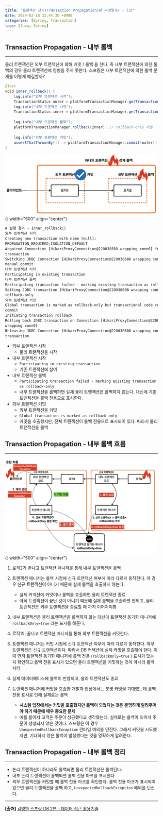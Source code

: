 ```yaml
---
title: "트랜잭션 전파(Transaction Propagation)란 무엇일까? - (3)"
date: 2024-02-18 15:44:30 +0900
categories: [Spring, Transaction]
tags: [Java, Spring]
---
```


## Transaction Propagation - 내부 롤백

---

물리 트랜잭션은 외부 트랜잭션에 의해 커밋 / 롤백 을 한다. 즉 내부 트랜잭션에 의한 롤백의 경우 물리 트랜잭션에 영향을 주지 못한다. 스프링은 내부 트랜잭션에 의한 롤백 문제를 어떻게 해결할까?

```java
@Test
void inner_rollback() {
	log.info("외부 트랜잭션 시작");
	TransactionStatus outer = platformTransactionManager.getTransaction(new DefaultTransactionAttribute());
	log.info("내부 트랜잭션 시작");
	TransactionStatus inner = platformTransactionManager.getTransaction(new DefaultTransactionAttribute());

	log.info("내부 트랜잭션 롤백");
	platformTransactionManager.rollback(inner); // rollback-only 마킹

	log.info("외부 트랜잭션 커밋");
	assertThatThrownBy(() -> platformTransactionManager.commit(outer)).isInstanceOf(UnexpectedRollbackException.class);
}
```

![Currying Image](/assets/img/post_img/coding/spring/transaction/transaction_propagation_3_1.png){: width="500" align="center"}

```txt
# 실행 결과 - inner_rollback()
외부 트랜잭션 시작
Creating new transaction with name [null]:
PROPAGATION_REQUIRED,ISOLATION_DEFAULT
Acquired Connection [HikariProxyConnection@220038608 wrapping conn0] for JDBC
transaction
Switching JDBC Connection [HikariProxyConnection@220038608 wrapping conn0] to
manual commit
내부 트랜잭션 시작
Participating in existing transaction
내부 트랜잭션 롤백
Participating transaction failed - marking existing transaction as rollback-only
Setting JDBC transaction [HikariProxyConnection@220038608 wrapping conn0]
rollback-only
외부 트랜잭션 커밋
Global transaction is marked as rollback-only but transactional code requested
commit
Initiating transaction rollback
Rolling back JDBC transaction on Connection [HikariProxyConnection@220038608
wrapping conn0]
Releasing JDBC Connection [HikariProxyConnection@220038608 wrapping conn0] after
transaction
```

- 외부 트랜잭션 시작
  - 물리 트랜잭션을 시작
- 내부 트랜잭션 시작
  - `Participating in existing transaction`
  - 기존 트랜잭션에 참여
- 내부 트랜잭션 롤백
  - `Participating transaction failed - marking existing transaction as rollback-only`
  - 내부 트랜잭션을 롤백하면 실제 물리 트랜잭션은 롤백하지 않는다. 대신에 기존 트랜잭션을 롤백 전용으로 표시한다.
- 외부 트랜잭션 커밋
  - 외부 트랜잭션을 커밋
  - `Global transaction is marked as rollback-only`
  - 커밋을 호출했지만, 전체 트랜잭션이 롤백 전용으로 표시되어 있다. 따라서 물리 트랜잭션을 롤백

## Transaction Propagation - 내부 롤백 흐름

---

![Currying Image](/assets/img/post_img/coding/spring/transaction/transaction_propagation_3_2.png){: width="500" align="center"}

1. 로직2가 끝나고 트랜잭션 매니저를 통해 내부 트랜잭션을 롤백
2. 트랜잭션 매니저는 롤백 시점에 신규 트랜잭션 여부에 따라 다르게 동작한다. 이 경우 신규 트랜잭션이 아니기 때문에 실제 롤백을 호출하지 않는다.
   - 실제 커넥션에 커밋이나 롤백을 호출하면 물리 트랜잭션 종료
   - 아직 트랜잭션이 끝난 것이 아니기 때문에 실제 롤백을 호출하면 안되고, 물리 트랜잭션은 외부 트랜잭션을 종료할 때 까지 이어져야함
3. 내부 트랜잭션은 물리 트랜잭션을 롤백하지 않는 대신에 트랜잭션 동기화 매니저에 `rollbackOnly=true` 라는 표시를 해둔다.

4. 로직1이 끝나고 트랜잭션 매니저를 통해 외부 트랜잭션을 커밋한다.
5. 트랜잭션 매니저는 커밋 시점에 신규 트랜잭션 여부에 따라 다르게 동작한다. 외부 트랜잭션은 신규 트랜잭션이다.
   따라서 DB 커넥션에 실제 커밋을 호출해야 한다. 이때 먼저 트랜잭션 동기화 매니저에 롤백 전용 (`rollbackOnly=true` ) 표시가 있는지 확인하고 롤백 전용 표시가 있으면 물리 트랜잭션을 커밋하는 것이 아니라 롤백처리
6. 실제 데이터베이스에 롤백이 반영되고, 물리 트랜잭션도 종료
7. 트랜잭션 매니저에 커밋을 호출한 개발자 입장에서는 분명 커밋을 기대했는데 롤백 전용 표시로 인해 실제로는 롤백
   - **시스템 입장에서는 커밋을 호출했지만 롤백이 되었다는 것은 분명하게 알려주어야 하기 때문에 매우 중요한 문제**
   - 예를 들어서 고객은 주문이 성공했다고 생각했는데, 실제로는 롤백이 되어서 주문이 생성되지 않은 것이다. 스프링은 이 경우 `UnexpectedRollbackException` 런타임 예외를 던진다. 그래서 커밋을 시도했지만, 기대하지 않은 롤백이 발생했다는 것을 명확하게 알려준다.

## Transaction Propagation - 내부 롤백 정리

---

- 논리 트랜잭션이 하나라도 롤백되면 물리 트랜잭션은 롤백된다.
- 내부 논리 트랜잭션이 롤백되면 롤백 전용 마크를 표시한다.
- 외부 트랜잭션을 커밋할 때 롤백 전용 마크를 확인한다. 롤백 전용 마크가 표시되어 있으면 물리 트랜잭션을 롤백 하고, `UnexpectedRollbackException` 예외를 던진다.

---

**[출처]** [김영한 스프링 DB 2편 - 데이터 접근 활용기술](https://www.inflearn.com/course/%EC%8A%A4%ED%94%84%EB%A7%81-db-2/dashboard)

